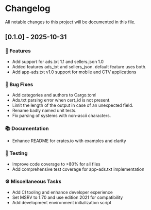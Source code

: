 # Changelog

All notable changes to this project will be documented in this file.

## [0.1.0] - 2025-10-31

### 🚀 Features

- Add support for ads.txt 1.1 and sellers.json 1.0
- Added features ads_txt and sellers_json. default feature uses both.
- Add app-ads.txt v1.0 support for mobile and CTV applications

### 🐛 Bug Fixes

- Add categories and authors to Cargo.toml
- Ads.txt parsing error when cert_id is not present.
- Limit the length of the output in case of an unexpected field.
- Rename badly named unit tests.
- Fix parsing of systems with non-ascii characters.

### 📚 Documentation

- Enhance README for crates.io with examples and clarity

### 🧪 Testing

- Improve code coverage to >80% for all files
- Add comprehensive test coverage for app-ads.txt implementation

### ⚙️ Miscellaneous Tasks

- Add CI tooling and enhance developer experience
- Set MSRV to 1.70 and use edition 2021 for compatibility
- Add development environment initialization script

<!-- generated by git-cliff -->
